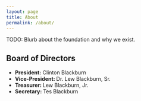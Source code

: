 ```yaml
---
layout: page
title: About
permalink: /about/
---
```


TODO: Blurb about the foundation and why we exist.

<h2>Board of Directors</h2>
<ul>
<li><strong>President:</strong> Clinton Blackburn</li>
<li><strong>Vice-President: </strong>Dr. Lew Blackburn, Sr.</li>
<li><strong>Treasurer: </strong>Lew Blackburn, Jr.</li>
<li><strong>Secretary: </strong>Tes Blackburn</li>
</ul>
